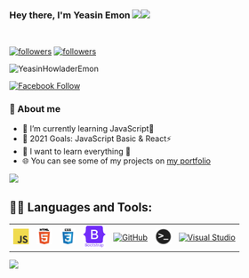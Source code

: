 <h3 ="center">Hey there, I'm Yeasin Emon <img src="https://media.giphy.com/media/hvRJCLFzcasrR4ia7z/giphy.gif" width="28"><img src="https://emojis.slackmojis.com/emojis/images/1531849430/4246/blob-sunglasses.gif?1531849430" width="28"/></h3>
<br>
<p align="center">

  <a href="https://twitter.com/YeasinHowlader5"><img alt="followers" title=" Twitter" src="https://img.shields.io/twitter/follow/YeasinHowlader5?color=55960c&label=Follow&logo=twitter&logoColor=white&style=for-the-badge"/></a>
  <a href="https://github.com/YeasinHowladerEmon"><img alt="followers" title=" Github" src="https://img.shields.io/github/followers/YeasinHowladerEmon?color=236ad3&style=for-the-badge&logo=github&label=Follow"/></a>
  
   <p align="left"> <img src="https://komarev.com/ghpvc/?username=YeasinHowladerEmon&label=Profile%20views&color=0e75b6&style=flat" alt="YeasinHowladerEmon" /> </p>
  
  [![Facebook Follow](https://img.shields.io/badge/%20-Follow-black?color=14171A&labelColor=1976d2&logo=facebook&logoColor=ffffff)](https://www.facebook.com/ariyanboy.emon/) 
 
 
 
</p>

### 📖 About me

* 🌱 I’m currently learning JavaScript🤔
* 🥅 2021 Goals: JavaScript Basic & React⚡
* 🌱 I want to learn everything 🤣
* 🌐 You can see some of my projects on [my portfolio](https://github.com/YeasinHowladerEmon)

<img src="https://github-readme-stats.vercel.app/api?username=YeasinHowladerEmon&&show_icons=true&title_color=ffffff&icon_color=bb2acf&text_color=daf7dc&bg_color=151515">

## 👨‍💻 Languages and Tools:

<table>
    <tbody>
        <tr>
            <td><a href="#"><img alt="JavaScript" title="JavaScript" height="28px"
                        src="https://raw.githubusercontent.com/github/explore/80688e429a7d4ef2fca1e82350fe8e3517d3494d/topics/javascript/javascript.png" /></a>
            </td>
            <td><a href="#"><img alt="HTML5" title="HTML5" height="28px"
                        src="https://raw.githubusercontent.com/github/explore/80688e429a7d4ef2fca1e82350fe8e3517d3494d/topics/html/html.png" /></a>
            </td>
            <td><a href="#"><img alt="CSS3" title="CSS3" height="28px"
                        src="https://raw.githubusercontent.com/github/explore/80688e429a7d4ef2fca1e82350fe8e3517d3494d/topics/css/css.png" /></a>
            </td>
          <td><a href="https://getbootstrap.com" target="_blank"> 
            <img src="https://raw.githubusercontent.com/devicons/devicon/master/icons/bootstrap/bootstrap-plain-wordmark.svg" alt="bootstrap" width="40" height="40"/>
            </td>
             <td><a href="#"><img alt="GitHub" title="GitHub" height="28px"
                        src="https://i.imgur.com/DZgetVv.png" /></a>
            </td>
          <td><a href="#"><img alt="Terminal" title="Terminal" height="28px"
                        src="https://raw.githubusercontent.com/github/explore/80688e429a7d4ef2fca1e82350fe8e3517d3494d/topics/terminal/terminal.png" /></a>
            </td>
            <td><a href="#"><img alt="Visual Studio" title="Visual Studio Code" height="28px"
                        src="https://img.icons8.com/fluent/48/000000/visual-studio-code-2019.png" /></a>
          </td>
         </tr>
     </tbody>
</table>
<img src="https://github-readme-stats.vercel.app/api/top-langs/?username=YeasinHowladerEmon&card_width=550&&show_icons=true&title_color=ffffff&icon_color=bb2acf&text_color=daf7dc&bg_color=151515">

